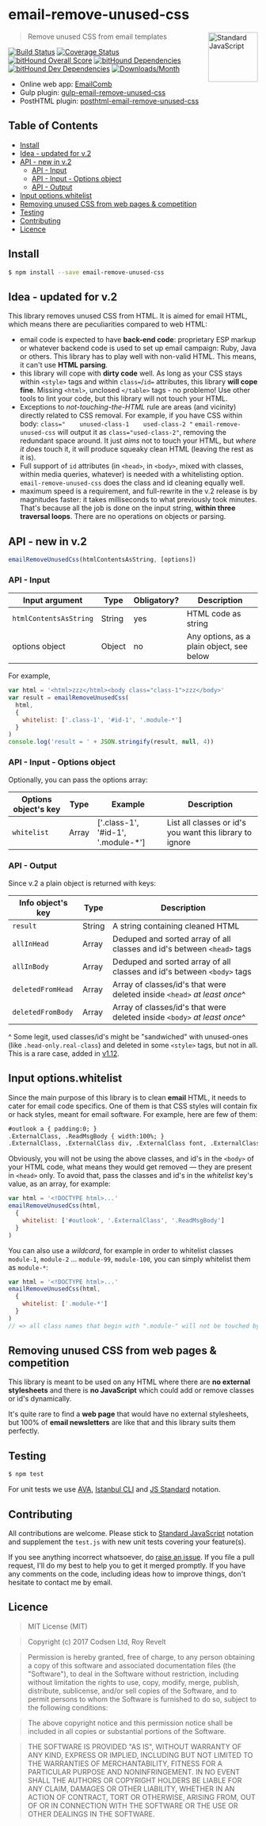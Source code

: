 # email-remove-unused-css

<a href="https://standardjs.com" style="float: right; padding: 0 0 20px 20px;"><img src="https://cdn.rawgit.com/feross/standard/master/sticker.svg" alt="Standard JavaScript" width="100" align="right"></a>

> Remove unused CSS from email templates

[![Build Status][travis-img]][travis-url]
[![Coverage Status][cov-img]][cov-url]
[![bitHound Overall Score][overall-img]][overall-url]
[![bitHound Dependencies][deps-img]][deps-url]
[![bitHound Dev Dependencies][dev-img]][dev-url]
[![Downloads/Month][downloads-img]][downloads-url]

* Online web app: [EmailComb](https://emailcomb.com)
* Gulp plugin: [gulp-email-remove-unused-css](https://github.com/codsen/gulp-email-remove-unused-css/)
* PostHTML plugin: [posthtml-email-remove-unused-css](https://github.com/codsen/posthtml-email-remove-unused-css/)

## Table of Contents

<!-- START doctoc generated TOC please keep comment here to allow auto update -->
<!-- DON'T EDIT THIS SECTION, INSTEAD RE-RUN doctoc TO UPDATE -->


- [Install](#install)
- [Idea - updated for v.2](#idea---updated-for-v2)
- [API - new in v.2](#api---new-in-v2)
  - [API - Input](#api---input)
  - [API - Input - Options object](#api---input---options-object)
  - [API - Output](#api---output)
- [Input options.whitelist](#input-optionswhitelist)
- [Removing unused CSS from web pages & competition](#removing-unused-css-from-web-pages--competition)
- [Testing](#testing)
- [Contributing](#contributing)
- [Licence](#licence)

<!-- END doctoc generated TOC please keep comment here to allow auto update -->

## Install

```bash
$ npm install --save email-remove-unused-css
```

## Idea - updated for v.2

This library removes unused CSS from HTML. It is aimed for email HTML, which means there are peculiarities compared to web HTML:

* email code is expected to have **back-end code**: proprietary ESP markup or whatever backend code is used to set up email campaign: Ruby, Java or others. This library has to play well with non-valid HTML. This means, it can't use **HTML parsing**.
* this library will cope with **dirty code** well. As long as your CSS stays within `<style>` tags and within `class=`/`id=` attributes, this library **will cope fine**. Missing `<html>`, unclosed `</table>` tags - no problemo! Use other tools to lint your code, but this library will not touch your HTML.
* Exceptions to _not-touching-the-HTML_ rule are areas (and vicinity) directly related to CSS removal. For example, if you have CSS within body: `class="    unused-class-1    used-class-2 "` `email-remove-unused-css` will output it as `class="used-class-2"`, removing the redundant space around. It just _aims_ not to touch your HTML, but _where it does_ touch it, it will produce squeaky clean HTML (leaving the rest as it is).
* Full support of `id` attributes (in `<head>`, in `<body>`, mixed with classes, within media queries, whatever) is needed with a whitelisting option. `email-remove-unused-css` does the class and id cleaning equally well.
* maximum speed is a requirement, and full-rewrite in the v.2 release is by magnitudes faster: it takes milliseconds to what previously took minutes. That's because all the job is done on the input string, **within three traversal loops**. There are no operations on objects or parsing.

## API - new in v.2

```js
emailRemoveUnusedCss(htmlContentsAsString, [options])
```

### API - Input

Input argument         | Type    | Obligatory? | Description
-----------------------|---------|-------------|--------------------
`htmlContentsAsString` | String  | yes         | HTML code as string
options object         | Object  | no          | Any options, as a plain object, see below

For example,

```js
var html = '<html>zzz</html><body class="class-1">zzz</body>'
var result = emailRemoveUnusedCss(
  html,
  {
    whitelist: ['.class-1', '#id-1', '.module-*']
  }
)
console.log('result = ' + JSON.stringify(result, null, 4))
```

### API - Input - Options object

Optionally, you can pass the options array:

Options object's key  | Type    | Example                            | Description
----------------------|---------|------------------------------------|-----------------
`whitelist`           | Array   | ['.class-1', '#id-1', '.module-*'] | List all classes or id's you want this library to ignore

### API - Output

Since v.2 a plain object is returned with keys:

Info object's key | Type    | Description
------------------|---------|-----------------
`result`          | String  | A string containing cleaned HTML
`allInHead`       | Array   | Deduped and sorted array of all classes and id's between `<head>` tags
`allInBody`       | Array   | Deduped and sorted array of all classes and id's between `<body>` tags
`deletedFromHead` | Array   | Array of classes/id's that were deleted inside `<head>` _at least once_^
`deletedFromBody` | Array   | Array of classes/id's that were deleted inside `<body>` _at least once_^

^ Some legit, used classes/id's might be "sandwiched" with unused-ones (like `.head-only.real-class`) and deleted in some `<style>` tags, but not in all. This is a rare case, added in [v1.12](https://github.com/codsen/email-remove-unused-css/releases/tag/v1.12.0).

## Input options.whitelist

Since the main purpose of this library is to clean **email** HTML, it needs to cater for email code specifics. One of them is that CSS styles will contain fix or hack styles, meant for email software. For example, here are few of them:

```html
#outlook a { padding:0; }
.ExternalClass, .ReadMsgBody { width:100%; }
.ExternalClass, .ExternalClass div, .ExternalClass font, .ExternalClass p, .ExternalClass span, .ExternalClass td { line-height:100%; }
```

Obviously, you will not be using the above classes, and id's in the `<body>` of your HTML code, what means they would get removed — they are present in `<head>` only. To avoid that, pass the classes and id's in the _whitelist_ key's value, as an array, for example:

```js
var html = '<!DOCTYPE html>...'
emailRemoveUnusedCss(html,
  {
    whitelist: ['#outlook', '.ExternalClass', '.ReadMsgBody']
  }
)
```

You can also use a _wildcard_, for example in order to whitelist classes `module-1`, `module-2` ... `module-99`, `module-100`, you can simply whitelist them as `module-*`:

```js
var html = '<!DOCTYPE html>...'
emailRemoveUnusedCss(html,
  {
    whitelist: ['.module-*']
  }
)
// => all class names that begin with ".module-" will not be touched by this library.
```

## Removing unused CSS from web pages & competition

This library is meant to be used on any HTML where there are **no external stylesheets** and there is **no JavaScript** which could add or remove classes or id's dynamically.

It's quite rare to find a **web page** that would have no external stylesheets, but 100% of **email newsletters** are like that and this library suits them perfectly.

## Testing

```bash
$ npm test
```

For unit tests we use [AVA](https://github.com/avajs/ava), [Istanbul CLI](https://github.com/istanbuljs/nyc) and [JS Standard](https://standardjs.com) notation.

## Contributing

All contributions are welcome. Please stick to [Standard JavaScript](https://standardjs.com) notation and supplement the `test.js` with new unit tests covering your feature(s).

If you see anything incorrect whatsoever, do [raise an issue](https://github.com/codsen/email-remove-unused-css/issues). If you file a pull request, I'll do my best to help you to get it merged promptly. If you have any comments on the code, including ideas how to improve things, don't hesitate to contact me by email.

## Licence

> MIT License (MIT)

> Copyright (c) 2017 Codsen Ltd, Roy Revelt

> Permission is hereby granted, free of charge, to any person obtaining a copy
of this software and associated documentation files (the "Software"), to deal
in the Software without restriction, including without limitation the rights
to use, copy, modify, merge, publish, distribute, sublicense, and/or sell
copies of the Software, and to permit persons to whom the Software is
furnished to do so, subject to the following conditions:

> The above copyright notice and this permission notice shall be included in all
copies or substantial portions of the Software.

> THE SOFTWARE IS PROVIDED "AS IS", WITHOUT WARRANTY OF ANY KIND, EXPRESS OR
IMPLIED, INCLUDING BUT NOT LIMITED TO THE WARRANTIES OF MERCHANTABILITY,
FITNESS FOR A PARTICULAR PURPOSE AND NONINFRINGEMENT. IN NO EVENT SHALL THE
AUTHORS OR COPYRIGHT HOLDERS BE LIABLE FOR ANY CLAIM, DAMAGES OR OTHER
LIABILITY, WHETHER IN AN ACTION OF CONTRACT, TORT OR OTHERWISE, ARISING FROM,
OUT OF OR IN CONNECTION WITH THE SOFTWARE OR THE USE OR OTHER DEALINGS IN THE
SOFTWARE.

[travis-img]: https://travis-ci.org/codsen/email-remove-unused-css.svg?branch=master
[travis-url]: https://travis-ci.org/codsen/email-remove-unused-css

[cov-img]: https://coveralls.io/repos/github/codsen/email-remove-unused-css/badge.svg?branch=master
[cov-url]: https://coveralls.io/github/codsen/email-remove-unused-css?branch=master

[overall-img]: https://www.bithound.io/github/codsen/email-remove-unused-css/badges/score.svg
[overall-url]: https://www.bithound.io/github/codsen/email-remove-unused-css

[deps-img]: https://www.bithound.io/github/codsen/email-remove-unused-css/badges/dependencies.svg
[deps-url]: https://www.bithound.io/github/codsen/email-remove-unused-css/master/dependencies/npm

[dev-img]: https://www.bithound.io/github/codsen/email-remove-unused-css/badges/devDependencies.svg
[dev-url]: https://www.bithound.io/github/codsen/email-remove-unused-css/master/dependencies/npm

[downloads-img]: https://img.shields.io/npm/dm/email-remove-unused-css.svg
[downloads-url]: https://www.npmjs.com/package/email-remove-unused-css
